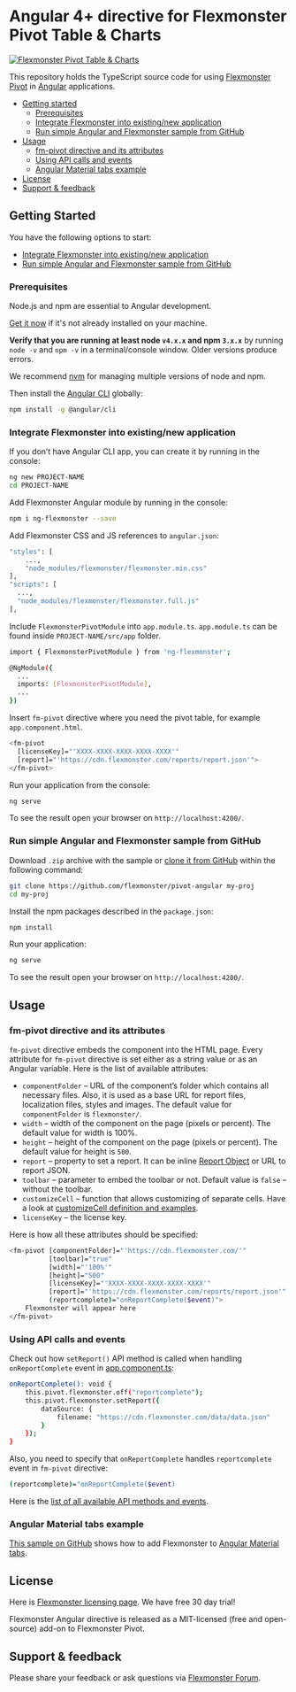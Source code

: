 # Angular 4+ directive for Flexmonster Pivot Table & Charts
[![Flexmonster Pivot Table & Charts](https://s3.amazonaws.com/flexmonster/github/fm-github-cover.png)](https://flexmonster.com)


This repository holds the TypeScript source code for using [Flexmonster Pivot](https://www.flexmonster.com/) in [Angular](https://angular.io/) applications. 

* [Getting started](#getting-started)
  * [Prerequisites](#prerequisites)
  * [Integrate Flexmonster into existing/new application](#add-to-app)
  * [Run simple Angular and Flexmonster sample from GitHub](#run-github-sample)
* [Usage](#usage)
  * [fm-pivot directive and its attributes](#fm-pivot-directive)
  * [Using API calls and events](#using-flexmonster-api)
  * [Angular Material tabs example](#material-tabs)
* [License](#license)
* [Support & feedback](#support-feedback)

## <a name="getting-started"></a>Getting Started ##

You have the following options to start:

* [Integrate Flexmonster into existing/new application](#add-to-app)
* [Run simple Angular and Flexmonster sample from GitHub](#run-github-sample)

### <a name="prerequisites"></a>Prerequisites ###

Node.js and npm are essential to Angular development. 
    
<a href="https://docs.npmjs.com/getting-started/installing-node" target="_blank" title="Installing Node.js and updating npm">
Get it now</a> if it's not already installed on your machine.
 
**Verify that you are running at least node `v4.x.x` and npm `3.x.x`**
by running `node -v` and `npm -v` in a terminal/console window.
Older versions produce errors.

We recommend [nvm](https://github.com/creationix/nvm) for managing multiple versions of node and npm.

Then install the [Angular CLI](https://cli.angular.io/) globally:

```bash
npm install -g @angular/cli
```

### <a name="add-to-app"></a>Integrate Flexmonster into existing/new application ###

If you don’t have Angular CLI app, you can create it by running in the console:

```bash
ng new PROJECT-NAME
cd PROJECT-NAME
```

Add Flexmonster Angular module by running in the console:

```bash
npm i ng-flexmonster --save
```

Add Flexmonster CSS and JS references to `angular.json`:

```bash
"styles": [ 
	...,
	"node_modules/flexmonster/flexmonster.min.css" 
],
"scripts": [ 
  ...,
  "node_modules/flexmonster/flexmonster.full.js" 
],
```

Include `FlexmonsterPivotModule` into `app.module.ts`. `app.module.ts` can be found inside `PROJECT-NAME/src/app` folder.

```bash
import { FlexmonsterPivotModule } from 'ng-flexmonster';

@NgModule({
  ...
  imports: [FlexmonsterPivotModule],
  ...
})
```

Insert `fm-pivot` directive where you need the pivot table, for example `app.component.html`.

```bash
<fm-pivot 
  [licenseKey]="'XXXX-XXXX-XXXX-XXXX-XXXX'"
  [report]="'https://cdn.flexmonster.com/reports/report.json'">
</fm-pivot>
```

Run your application from the console:

```bash
ng serve
```

To see the result open your browser on `http://localhost:4200/`.


### <a name="run-github-sample"></a>Run simple Angular and Flexmonster sample from GitHub ###

Download `.zip` archive with the sample or [clone it from GitHub](https://github.com/flexmonster/pivot-angular) within the following command:

```bash
git clone https://github.com/flexmonster/pivot-angular my-proj
cd my-proj
```

Install the npm packages described in the `package.json`:

```bash
npm install
```

Run your application:

```bash
ng serve
```

To see the result open your browser on `http://localhost:4200/`.

## <a name="usage"></a>Usage ##

### <a name="fm-pivot-directive"></a>fm-pivot directive and its attributes ###

`fm-pivot` directive embeds the component into the HTML page. Every attribute for `fm-pivot` directive is set either as a string value or as an Angular variable. Here is the list of available attributes:

* `componentFolder` – URL of the component’s folder which contains all necessary files. Also, it is used as a base URL for report files, localization files, styles and images. The default value for `componentFolder` is `flexmonster/`.
* `width` – width of the component on the page (pixels or percent). The default value for width is 100%.
* `height` – height of the component on the page (pixels or percent). The default value for height is `500`.
* `report` – property to set a report. It can be inline [Report Object](https://www.flexmonster.com/api/report-object/) or URL to report JSON.
* `toolbar` – parameter to embed the toolbar or not. Default value is `false` – without the toolbar.
* `customizeCell` – function that allows customizing of separate cells. Have a look at [customizeCell definition and examples](https://www.flexmonster.com/api/customizecell/).
* `licenseKey` – the license key.

Here is how all these attributes should be specified:

```bash
<fm-pivot [componentFolder]="'https://cdn.flexmonster.com/'"
          [toolbar]="true"
          [width]="'100%'"
          [height]="500"
          [licenseKey]="'XXXX-XXXX-XXXX-XXXX-XXXX'"
          [report]="'https://cdn.flexmonster.com/reports/report.json'"
          (reportcomplete)="onReportComplete($event)">
    Flexmonster will appear here
</fm-pivot>
```

### <a name="using-flexmonster-api"></a>Using API calls and events ###

Check out how `setReport()` API method is called when handling `onReportComplete` event in [app.component.ts](https://github.com/flexmonster/pivot-angular/blob/master/src/app/app.component.ts):

```bash
onReportComplete(): void {
	this.pivot.flexmonster.off("reportcomplete");
	this.pivot.flexmonster.setReport({
		dataSource: {
			filename: "https://cdn.flexmonster.com/data/data.json"
		}
	});
}
```

Also, you need to specify that `onReportComplete` handles `reportcomplete` event in `fm-pivot` directive:

```bash
(reportcomplete)="onReportComplete($event)
```

Here is the [list of all available API methods and events](https://www.flexmonster.com/api/). 

### <a name="material-tabs"></a>Angular Material tabs example ###

[This sample on GitHub](https://github.com/flexmonster/pivot-angular/tree/master/src/app/tabs) shows how to add Flexmonster to [Angular Material tabs](https://material.angular.io/components/tabs/overview).

## <a name="license"></a>License ##

Here is [Flexmonster licensing page](https://www.flexmonster.com/pivot-table-editions-and-pricing/). We have free 30 day trial! 

Flexmonster Angular directive is released as a MIT-licensed (free and open-source) add-on to Flexmonster Pivot.

## <a name="support-feedback"></a>Support & feedback ##

Please share your feedback or ask questions via [Flexmonster Forum](https://www.flexmonster.com/forum/).
